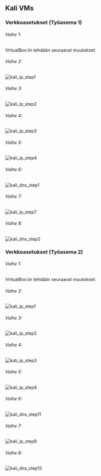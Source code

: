 ## Kali VMs

### Verkkoasetukset (Työasema 1)

###### Vaihe 1:

VirtualBox:iin tehdään seuraavat muutokset:



###### Vaihe 2:

![kali_ip_step1](https://user-images.githubusercontent.com/16650292/32936857-9ffbac7a-cb7e-11e7-90ab-18233e80ebc7.png)

###### Vaihe 3:

![kali_ip_step2](https://user-images.githubusercontent.com/16650292/32936858-a0180b22-cb7e-11e7-9362-ab4fa39a14d0.png)

###### Vaihe 4:

![kali_ip_step3](https://user-images.githubusercontent.com/16650292/32936859-a03422da-cb7e-11e7-8692-169de5668de1.png)

###### Vaihe 5:

![kali_ip_step4](https://user-images.githubusercontent.com/16650292/32936860-a04fd8e0-cb7e-11e7-93f9-a9819ab7ca10.png)

###### Vaihe 6:

![kali_dns_step1](https://user-images.githubusercontent.com/16650292/32942382-934310c8-cb91-11e7-9b69-1317b65ac43c.png)

###### Vaihe 7:

![kali_ip_step7](https://user-images.githubusercontent.com/16650292/32936864-a0a5095a-cb7e-11e7-9419-1e937450c2de.png)

###### Vaihe 8:

![kali_dns_step2](https://user-images.githubusercontent.com/16650292/32942383-935e8dc6-cb91-11e7-86a0-d5867d316bf8.png)

### Verkkoasetukset (Työasema 2)

###### Vaihe 1:

VirtualBox:iin tehdään seuraavat muutokset:

###### Vaihe 2:

![kali_ip_step1](https://user-images.githubusercontent.com/16650292/32936857-9ffbac7a-cb7e-11e7-90ab-18233e80ebc7.png)

###### Vaihe 3:

![kali_ip_step2](https://user-images.githubusercontent.com/16650292/32936858-a0180b22-cb7e-11e7-9362-ab4fa39a14d0.png)

###### Vaihe 4:

![kali_ip_step3](https://user-images.githubusercontent.com/16650292/32936859-a03422da-cb7e-11e7-8692-169de5668de1.png)

###### Vaihe 5:

![kali_ip_step4](https://user-images.githubusercontent.com/16650292/32936860-a04fd8e0-cb7e-11e7-93f9-a9819ab7ca10.png)

###### Vaihe 6:

![kali_dns_step11](https://user-images.githubusercontent.com/16650292/32942384-937a4b10-cb91-11e7-8d67-1e3c00d100a3.png)

###### Vaihe 7:

![kali_ip_step9](https://user-images.githubusercontent.com/16650292/32936985-27c93b18-cb7f-11e7-99c1-84d833377285.png)

###### Vaihe 8:

![kali_dns_step12](https://user-images.githubusercontent.com/16650292/32942381-932735ec-cb91-11e7-8a8c-7ed3ea0bf220.png)

